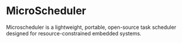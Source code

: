 # MicroScheduler
Microscheduler is a lightweight, portable, open-source task scheduler designed for resource-constrained embedded systems.
